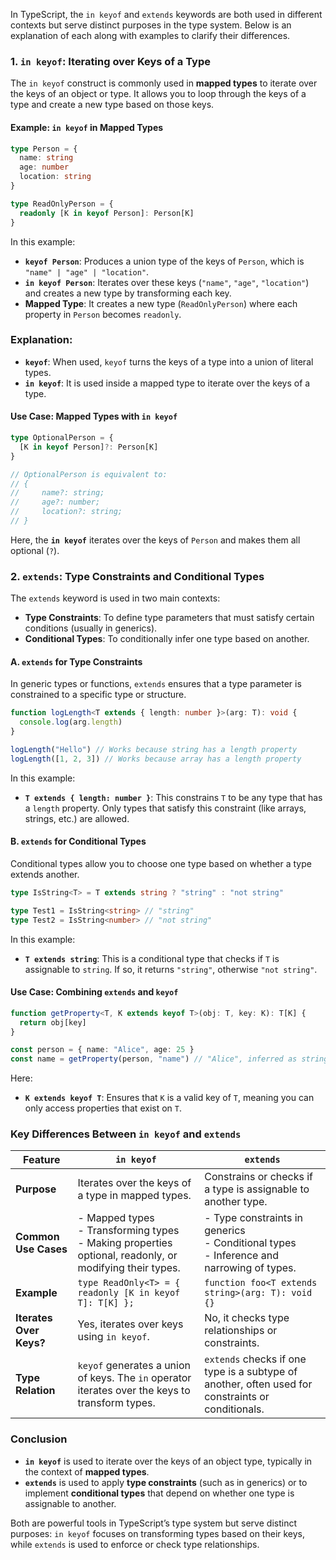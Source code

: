 In TypeScript, the `in keyof` and `extends` keywords are both used in different contexts but serve distinct purposes in the type system. Below is an explanation of each along with examples to clarify their differences.

### 1. **`in keyof`: Iterating over Keys of a Type**

The `in keyof` construct is commonly used in **mapped types** to iterate over the keys of an object or type. It allows you to loop through the keys of a type and create a new type based on those keys.

#### Example: `in keyof` in Mapped Types

```typescript
type Person = {
  name: string
  age: number
  location: string
}

type ReadOnlyPerson = {
  readonly [K in keyof Person]: Person[K]
}
```

In this example:

- **`keyof Person`**: Produces a union type of the keys of `Person`, which is `"name" | "age" | "location"`.
- **`in keyof Person`**: Iterates over these keys (`"name"`, `"age"`, `"location"`) and creates a new type by transforming each key.
- **Mapped Type**: It creates a new type (`ReadOnlyPerson`) where each property in `Person` becomes `readonly`.

### Explanation:

- **`keyof`**: When used, `keyof` turns the keys of a type into a union of literal types.
- **`in keyof`**: It is used inside a mapped type to iterate over the keys of a type.

#### Use Case: Mapped Types with `in keyof`

```typescript
type OptionalPerson = {
  [K in keyof Person]?: Person[K]
}

// OptionalPerson is equivalent to:
// {
//     name?: string;
//     age?: number;
//     location?: string;
// }
```

Here, the **`in keyof`** iterates over the keys of `Person` and makes them all optional (`?`).

### 2. **`extends`: Type Constraints and Conditional Types**

The `extends` keyword is used in two main contexts:

- **Type Constraints**: To define type parameters that must satisfy certain conditions (usually in generics).
- **Conditional Types**: To conditionally infer one type based on another.

#### A. **`extends` for Type Constraints**

In generic types or functions, `extends` ensures that a type parameter is constrained to a specific type or structure.

```typescript
function logLength<T extends { length: number }>(arg: T): void {
  console.log(arg.length)
}

logLength("Hello") // Works because string has a length property
logLength([1, 2, 3]) // Works because array has a length property
```

In this example:

- **`T extends { length: number }`**: This constrains `T` to be any type that has a `length` property. Only types that satisfy this constraint (like arrays, strings, etc.) are allowed.

#### B. **`extends` for Conditional Types**

Conditional types allow you to choose one type based on whether a type extends another.

```typescript
type IsString<T> = T extends string ? "string" : "not string"

type Test1 = IsString<string> // "string"
type Test2 = IsString<number> // "not string"
```

In this example:

- **`T extends string`**: This is a conditional type that checks if `T` is assignable to `string`. If so, it returns `"string"`, otherwise `"not string"`.

#### Use Case: Combining `extends` and `keyof`

```typescript
function getProperty<T, K extends keyof T>(obj: T, key: K): T[K] {
  return obj[key]
}

const person = { name: "Alice", age: 25 }
const name = getProperty(person, "name") // "Alice", inferred as string
```

Here:

- **`K extends keyof T`**: Ensures that `K` is a valid key of `T`, meaning you can only access properties that exist on `T`.

### **Key Differences Between `in keyof` and `extends`**

| Feature                 | `in keyof`                                                                                                    | `extends`                                                                                         |
| ----------------------- | ------------------------------------------------------------------------------------------------------------- | ------------------------------------------------------------------------------------------------- |
| **Purpose**             | Iterates over the keys of a type in mapped types.                                                             | Constrains or checks if a type is assignable to another type.                                     |
| **Common Use Cases**    | - Mapped types<br> - Transforming types<br> - Making properties optional, readonly, or modifying their types. | - Type constraints in generics<br> - Conditional types<br> - Inference and narrowing of types.    |
| **Example**             | `type ReadOnly<T> = { readonly [K in keyof T]: T[K] };`                                                       | `function foo<T extends string>(arg: T): void {}`                                                 |
| **Iterates Over Keys?** | Yes, iterates over keys using `in keyof`.                                                                     | No, it checks type relationships or constraints.                                                  |
| **Type Relation**       | `keyof` generates a union of keys. The `in` operator iterates over the keys to transform types.               | `extends` checks if one type is a subtype of another, often used for constraints or conditionals. |

### Conclusion

- **`in keyof`** is used to iterate over the keys of an object type, typically in the context of **mapped types**.
- **`extends`** is used to apply **type constraints** (such as in generics) or to implement **conditional types** that depend on whether one type is assignable to another.

Both are powerful tools in TypeScript’s type system but serve distinct purposes: `in keyof` focuses on transforming types based on their keys, while `extends` is used to enforce or check type relationships.
